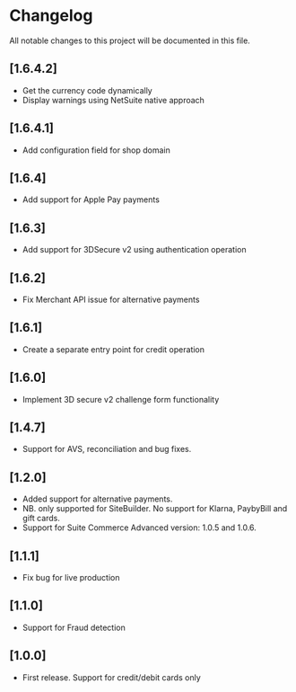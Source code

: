 # Changelog
All notable changes to this project will be documented in this file.

## [1.6.4.2]
- Get the currency code dynamically
- Display warnings using NetSuite native approach

## [1.6.4.1]
- Add configuration field for shop domain

## [1.6.4]
- Add support for Apple Pay payments

## [1.6.3]
- Add support for 3DSecure v2 using authentication operation

## [1.6.2]
- Fix Merchant API issue for alternative payments

## [1.6.1]
- Create a separate entry point for credit operation

## [1.6.0]
- Implement 3D secure v2 challenge form functionality

## [1.4.7]
- Support for AVS, reconciliation and bug fixes.

## [1.2.0]
- Added support for alternative payments.
- NB. only supported for SiteBuilder. No support for Klarna, PaybyBill and gift cards.
- Support for Suite Commerce Advanced version: 1.0.5 and 1.0.6.

## [1.1.1]
- Fix bug for live production

## [1.1.0]
- Support for Fraud detection

## [1.0.0]
- First release. Support for credit/debit cards only